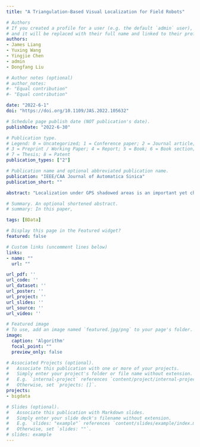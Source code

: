 ```yaml
---
title: "A Triangulation-Based Visual Localization for Field Robots"

# Authors
# If you created a profile for a user (e.g. the default `admin` user), write the username (folder name) here 
# and it will be replaced with their full name and linked to their profile.
authors:
- James Liang
- Yuxing Wang
- Yingjie Chen
- admin
- Dongfang Liu

# Author notes (optional)
# author_notes:
#- "Equal contribution"
#- "Equal contribution"

date: "2022-6-1"
doi: "https://doi.org/10.1109/JAS.2022.105632"

# Schedule page publish date (NOT publication's date).
publishDate: "2022-6-30"

# Publication type.
# Legend: 0 = Uncategorized; 1 = Conference paper; 2 = Journal article;
# 3 = Preprint / Working Paper; 4 = Report; 5 = Book; 6 = Book section;
# 7 = Thesis; 8 = Patent
publication_types: ["2"]

# Publication name and optional abbreviated publication name.
publication: "IEEE/CAA Journal of Automatica Sinica"
publication_short: ""

abstract: "Localization under GPS shadowed areas is an important yet challenging task for field robot operation. In this study, we propose a novel visual localization method for field robots. Our method leverages triangulation views to accurately locate the robot in motion. We use one-stage feature extraction to effectively preserve local features for image representation and use a GMCP with flexible adaptive weights to manage features to triangulate the location prediction. The extensive experimental results indicate that our method is competitive with the existing state-of-the-art approaches and GPS."

# Summary. An optional shortened abstract.
# summary: In this paper, 

tags: [BData]

# Display this page in the Featured widget?
featured: false

# Custom links (uncomment lines below)
links:
- name: ""
  url: ""

url_pdf: ''
url_code: ''
url_dataset: ''
url_poster: ''
url_project: ''
url_slides: ''
url_source: ''
url_video: ''

# Featured image
# To use, add an image named `featured.jpg/png` to your page's folder. 
image:
  caption: 'Algorithm'
  focal_point: ""
  preview_only: false

# Associated Projects (optional).
#   Associate this publication with one or more of your projects.
#   Simply enter your project's folder or file name without extension.
#   E.g. `internal-project` references `content/project/internal-project/index.md`.
#   Otherwise, set `projects: []`.
projects:
- bigdata

# Slides (optional).
#   Associate this publication with Markdown slides.
#   Simply enter your slide deck's filename without extension.
#   E.g. `slides: "example"` references `content/slides/example/index.md`.
#   Otherwise, set `slides: ""`.
# slides: example
---
```


